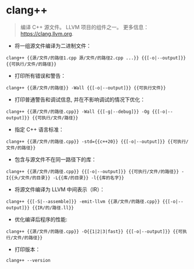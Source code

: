 # clang++

> 编译 C++ 源文件。
> LLVM 项目的组件之一。
> 更多信息：<https://clang.llvm.org>.

- 将一组源文件编译为二进制文件：

`clang++ {{源/文件/的路径1.cpp 源/文件/的路径2.cpp ...}} {{[-o|--output]}} {{可执行/文件/的路径}}`

- 打印所有错误和警告：

`clang++ {{源/文件/的路径}} -Wall {{[-o|--output]}} {{可执行文件}}`

- 打印普通警告和调试信息, 并在不影响调试的情况下优化：

`clang++ {{源/文件/的路径.cpp}} -Wall {{[-g|--debug]}} -Og {{[-o|--output]}} {{可执行/文件/路径}}`

- 指定 C++ 语言标准：

`clang++ {{源/文件/的路径.cpp}} -std={{c++20}} {{[-o|--output]}} {{可执行/文件/的路径}}`

- 包含与源文件不在同一路径下的库：

`clang++ {{源/文件/的路径.cpp}} {{[-o|--output]}} {{可执行/文件/的路径}} -I{{头/文件/的目录}} -L{{库/的目录}} -l{{库的名字}}`

- 将源文件编译为 LLVM 中间表示（IR）：

`clang++ {{[-S|--assemble]}} -emit-llvm {{源/文件/的路径.cpp}} {{[-o|--output]}} {{IR/的/路径.ll}}`

- 优化编译后程序的性能:

`clang++ {{源/文件/的路径.cpp}} -O{{1|2|3|fast}} {{[-o|--output]}} {{可执行/文件/的路径}}`

- 打印版本：

`clang++ --version`

